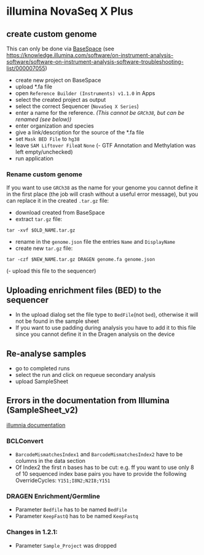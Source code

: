 # illumina NovaSeq X Plus

## create custom genome

This can only be done via [BaseSpace](https://basespace.illumina.com)
(see https://knowledge.illumina.com/software/on-instrument-analysis-software/software-on-instrument-analysis-software-troubleshooting-list/000007055)

- create new project on BaseSpace
- upload *.fa file
- open `Reference Builder (Instruments) v1.1.0` in Apps 
- select the created project as output
- select the correct Sequencer (`NovaSeq X Series`)
- enter a name for the reference. _(This cannot be `GRCh38`, but can be renamed (see below))_
- enter organization and species
- give a link/description for the source of the *.fa file
- set `Mask BED File` to `hg38`
- leave `SAM Liftover File`at `None`
(- GTF Annotation and Methylation was left empty/unchecked)
- run application

### Rename custom genome
If you want to use `GRCh38` as the name for your genome you cannot define it in the first place (the job will crash without a useful error message), but you can replace it in the created `.tar.gz` file:
- download created from BaseSpace
- extract `tar.gz` file:
```
tar -xvf $OLD_NAME.tar.gz
```
- rename in the `genome.json` file the entries `Name` and `DisplayName`
- create new `tar.gz` file:
```
tar -czf $NEW_NAME.tar.gz DRAGEN genome.fa genome.json
```
(- upload this file to the sequencer)


## Uploading enrichment files (BED) to the sequencer

- In the upload dialog set the file type to `BedFile`(not `bed`), otherwise it will not be found in the sample sheet
- If you want to use padding during analysis you have to add it to this file since you cannot define it in the Dragen analysis on the device


## Re-analyse samples

- go to completed runs
- select the run and click on requeue secondary analysis
- upload SampleSheet
 
## Errors in the documentation from Illumina (SampleSheet_v2)
[illumnia documentation](https://support-docs.illumina.com/SHARE/SampleSheetv2/Content/SHARE/SampleSheetv2/Settings_fNV_mX.htm)

### BCLConvert
- `BarcodeMismatchesIndex1` and `BarcodeMismatchesIndex2` have to be columns in the data section
- Of Index2 the first n bases has to be cut: 
	e.g. ff you want to use only 8 of 10 sequenced index base pairs you have to provide the following OverrideCycles: `Y151;I8N2;N2I8;Y151`

### DRAGEN Enrichment/Germline
- Parameter `Bedfile` has to be named `BedFile`
- Parameter `KeepFastQ` has to be named `KeepFastq`

### Changes in 1.2.1:
- Parameter `Sample_Project` was dropped
